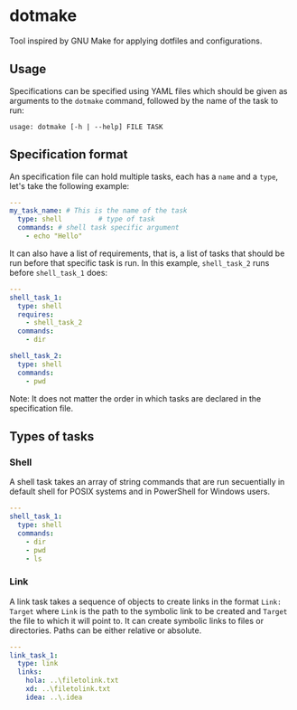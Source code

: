 # dotmake

Tool inspired by GNU Make for applying dotfiles and configurations.

## Usage

Specifications can be specified using YAML files which should be given as arguments to the `dotmake` command, followed
by the name of the task to run:

```shell
usage: dotmake [-h | --help] FILE TASK
```

## Specification format

An specification file can hold multiple tasks, each has a `name` and a `type`, let's take the following example:

```yaml
---
my_task_name: # This is the name of the task
  type: shell         # type of task
  commands: # shell task specific argument
    - echo "Hello"
```

It can also have a list of requirements, that is, a list of tasks that should be run before that specific task is run.
In this example, `shell_task_2` runs before `shell_task_1` does:

```yaml
---
shell_task_1:
  type: shell
  requires:
    - shell_task_2
  commands:
    - dir

shell_task_2:
  type: shell
  commands:
    - pwd
```

Note: It does not matter the order in which tasks are declared in the specification file.

## Types of tasks

### Shell

A shell task takes an array of string commands that are run secuentially in default shell for POSIX systems and in
PowerShell for Windows users.

```yaml
---
shell_task_1:
  type: shell
  commands:
    - dir
    - pwd
    - ls
```

### Link

A link task takes a sequence of objects to create links in the format `Link: Target` where `Link` is the path to the
symbolic link to be created and `Target` the file to which it will point to. It can create symbolic links to files or
directories. Paths can be either relative or absolute.

```yaml
---
link_task_1:
  type: link
  links:
    hola: ..\filetolink.txt
    xd: ..\filetolink.txt
    idea: ..\.idea
```
